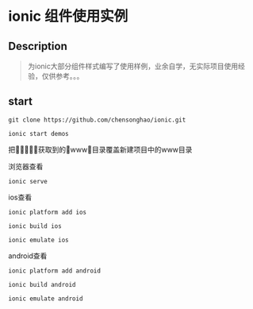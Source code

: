 # ionic 组件使用实例
## Description
> 为ionic大部分组件样式编写了使用样例，业余自学，无实际项目使用经验，仅供参考。。。

## start
```
git clone https://github.com/chensonghao/ionic.git
```
```
ionic start demos
```
把获取到的www目录覆盖新建项目中的www目录

浏览器查看
```
ionic serve
```
ios查看
```
ionic platform add ios
```
```
ionic build ios
```
```
ionic emulate ios
```
android查看
```
ionic platform add android
```
```
ionic build android
```
```
ionic emulate android
```
